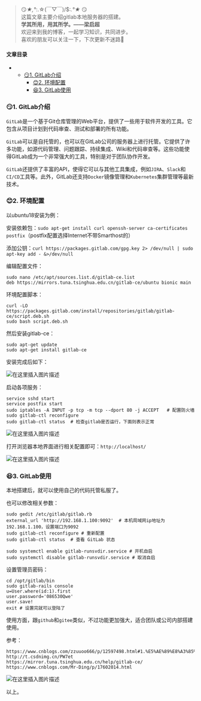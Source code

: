 







> 
> 😏*★,°*:.☆(￣▽￣)/$:*.°★* 😏  
>  这篇文章主要介绍gitlab本地服务器的搭建。  
>  **学其所用，用其所学。——梁启超**  
>  欢迎来到我的博客，一起学习知识，共同进步。  
>  喜欢的朋友可以关注一下，下次更新不迷路🥞
> 
> 
> 




#### 文章目录


* + [:smirk:1. GitLab介绍](#smirk1_GitLab_7)
	+ [:blush:2. 环境配置](#blush2__13)
	+ [:satisfied:3. GitLab使用](#satisfied3_GitLab_61)




### 😏1. GitLab介绍


`GitLab`是一个基于Git仓库管理的Web平台，提供了一些用于软件开发的工具。它包含从项目计划到代码审查、测试和部署的所有功能。


`GitLab`可以是自托管的，也可以在GitLab公司的服务器上进行托管。它提供了许多功能，如源代码管理、问题跟踪、持续集成、Wiki和代码审查等。这些功能使得GitLab成为一个非常强大的工具，特别是对于团队协作开发。


`GitLab`还提供了丰富的API，使得它可以与其他工具集成，例如`JIRA`、`Slack`和`CI/CD`工具等。此外，GitLab还支持`Docker`镜像管理和`Kubernetes`集群管理等最新技术。


### 😊2. 环境配置


以ubuntu18安装为例：


安装依赖包：`sudo apt-get install curl openssh-server ca-certificates postfix`（postfix配置选择Internet不带Smarthost的）


添加公钥：`curl https://packages.gitlab.com/gpg.key 2> /dev/null | sudo apt-key add - &>/dev/null`


编辑配置文件：



```
sudo nano /etc/apt/sources.list.d/gitlab-ce.list
deb https://mirrors.tuna.tsinghua.edu.cn/gitlab-ce/ubuntu bionic main

```

环境配置脚本：



```
curl -LO https://packages.gitlab.com/install/repositories/gitlab/gitlab-ce/script.deb.sh
sudo bash script.deb.sh

```

然后安装gitlab-ce：



```
sudo apt-get update
sudo apt-get install gitlab-ce

```

安装完成后如下：


![在这里插入图片描述](https://img-blog.csdnimg.cn/direct/952263dea0f848a4aeb550d2499a9a81.png)


启动各项服务：



```
service sshd start
service postfix start
sudo iptables -A INPUT -p tcp -m tcp --dport 80 -j ACCEPT	# 配置防火墙
sudo gitlab-ctl reconfigure
sudo gitlab-ctl status	# 检查gitlab是否运行，下面则表示正常

```

![在这里插入图片描述](https://img-blog.csdnimg.cn/direct/2a4890421b044f20bca3b6079c6fa9f6.png)


打开浏览器本地界面进行相关配置即可：`http://localhost/`


![在这里插入图片描述](https://img-blog.csdnimg.cn/direct/0ed2ae2e8236499cabf85311ca67f585.png)


### 😆3. GitLab使用


本地搭建后，就可以使用自己的代码托管私服了。


也可以修改相关参数：



```
sudo gedit /etc/gitlab/gitlab.rb
external_url 'http://192.168.1.100:9092'  # 本机局域网ip地址为192.168.1.100，设置端口为9092
sudo gitlab-ctl reconfigure # 重新配置
sudo gitlab-ctl status	# 查看 GitLab 状态

sudo systemctl enable gitlab-runsvdir.service # 开机自启
sudo systemctl disable gitlab-runsvdir.service # 取消自启

```

设置管理员密码：



```
cd /opt/gitlab/bin
sudo gitlab-rails console
u=User.where(id:1).first
user.password='086530Qwe'
user.save!
exit # 设置完就可以登陆了

```

使用方面，跟`github`和`gitee`类似，不过功能更加强大，适合团队或公司内部搭建使用。


参考：



```
https://www.cnblogs.com/zzuuoo666/p/12597498.html#1.%E5%AE%89%E8%A3%85%E4%BE%9D%E8%B5%96%E5%8C%85
http://t.csdnimg.cn/PW7et
https://mirror.tuna.tsinghua.edu.cn/help/gitlab-ce/
https://www.cnblogs.com/Mr-Ding/p/17602014.html

```

![在这里插入图片描述](https://img-blog.csdnimg.cn/6567c240f1b5443ab60e194d3ffe3803.png)


以上。





